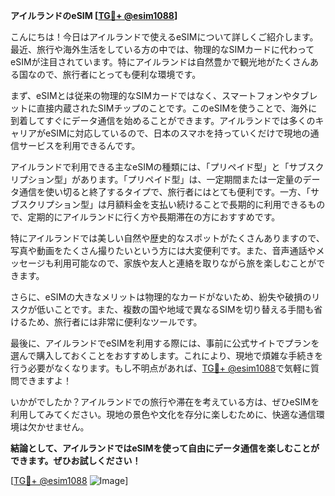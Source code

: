 **アイルランドのeSIM [[TG💪+ @esim1088](https://t.me/s/esim1088)]**

こんにちは！今日はアイルランドで使えるeSIMについて詳しくご紹介します。最近、旅行や海外生活をしている方の中では、物理的なSIMカードに代わってeSIMが注目されています。特にアイルランドは自然豊かで観光地がたくさんある国なので、旅行者にとっても便利な環境です。

まず、eSIMとは従来の物理的なSIMカードではなく、スマートフォンやタブレットに直接内蔵されたSIMチップのことです。このeSIMを使うことで、海外に到着してすぐにデータ通信を始めることができます。アイルランドでは多くのキャリアがeSIMに対応しているので、日本のスマホを持っていくだけで現地の通信サービスを利用できるんです。

アイルランドで利用できる主なeSIMの種類には、「プリペイド型」と「サブスクリプション型」があります。「プリペイド型」は、一定期間または一定量のデータ通信を使い切ると終了するタイプで、旅行者にはとても便利です。一方、「サブスクリプション型」は月額料金を支払い続けることで長期的に利用できるもので、定期的にアイルランドに行く方や長期滞在の方におすすめです。

特にアイルランドでは美しい自然や歴史的なスポットがたくさんありますので、写真や動画をたくさん撮りたいという方には大変便利です。また、音声通話やメッセージも利用可能なので、家族や友人と連絡を取りながら旅を楽しむことができます。

さらに、eSIMの大きなメリットは物理的なカードがないため、紛失や破損のリスクが低いことです。また、複数の国や地域で異なるSIMを切り替える手間も省けるため、旅行者には非常に便利なツールです。

最後に、アイルランドでeSIMを利用する際には、事前に公式サイトでプランを選んで購入しておくことをおすすめします。これにより、現地で煩雑な手続きを行う必要がなくなります。もし不明点があれば、[TG💪+ @esim1088](https://t.me/s/esim1088)で気軽に質問できますよ！

いかがでしたか？アイルランドでの旅行や滞在を考えている方は、ぜひeSIMを利用してみてください。現地の景色や文化を存分に楽しむために、快適な通信環境は欠かせません。

**結論として、アイルランドではeSIMを使って自由にデータ通信を楽しむことができます。ぜひお試しください！**

[[TG💪+ @esim1088](https://t.me/s/esim1088) ![Image](https://i.postimg.cc/Y0z9fWf4/image.png)]